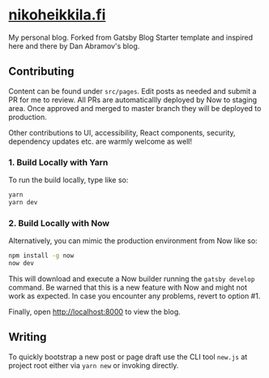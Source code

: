# [nikoheikkila.fi](https://nikoheikkila.fi)

My personal blog. Forked from Gatsby Blog Starter template and inspired here
and there by Dan Abramov's blog.

## Contributing

Content can be found under `src/pages`. Edit posts as needed and submit a PR
for me to review. All PRs are automaticallly deployed by Now to staging area.
Once approved and merged to master branch they will be deployed to production.

Other contributions to UI, accessibility, React components, security,
dependency updates etc. are warmly welcome as well!

### 1. Build Locally with Yarn

To run the build locally, type like so:

```bash
yarn
yarn dev
```

### 2. Build Locally with Now

Alternatively, you can mimic the production environment from Now like so:

```bash
npm install -g now
now dev
```

This will download and execute a Now builder running the `gatsby develop` command. Be warned that this is a new feature with Now and might not work as expected. In case you encounter any problems, revert to option #1.

Finally, open <http://localhost:8000> to view the blog.

## Writing

To quickly bootstrap a new post or page draft use the CLI tool `new.js`
at project root either via `yarn new` or invoking directly.
